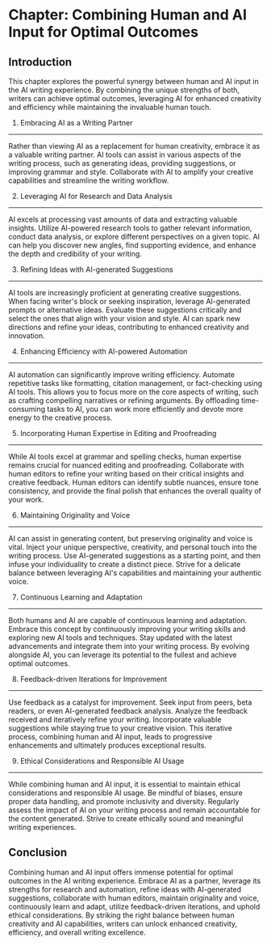 Chapter: Combining Human and AI Input for Optimal Outcomes
==========================================================

Introduction
------------

This chapter explores the powerful synergy between human and AI input in the AI writing experience. By combining the unique strengths of both, writers can achieve optimal outcomes, leveraging AI for enhanced creativity and efficiency while maintaining the invaluable human touch.

1. Embracing AI as a Writing Partner
------------------------------------

Rather than viewing AI as a replacement for human creativity, embrace it as a valuable writing partner. AI tools can assist in various aspects of the writing process, such as generating ideas, providing suggestions, or improving grammar and style. Collaborate with AI to amplify your creative capabilities and streamline the writing workflow.

2. Leveraging AI for Research and Data Analysis
-----------------------------------------------

AI excels at processing vast amounts of data and extracting valuable insights. Utilize AI-powered research tools to gather relevant information, conduct data analysis, or explore different perspectives on a given topic. AI can help you discover new angles, find supporting evidence, and enhance the depth and credibility of your writing.

3. Refining Ideas with AI-generated Suggestions
-----------------------------------------------

AI tools are increasingly proficient at generating creative suggestions. When facing writer's block or seeking inspiration, leverage AI-generated prompts or alternative ideas. Evaluate these suggestions critically and select the ones that align with your vision and style. AI can spark new directions and refine your ideas, contributing to enhanced creativity and innovation.

4. Enhancing Efficiency with AI-powered Automation
--------------------------------------------------

AI automation can significantly improve writing efficiency. Automate repetitive tasks like formatting, citation management, or fact-checking using AI tools. This allows you to focus more on the core aspects of writing, such as crafting compelling narratives or refining arguments. By offloading time-consuming tasks to AI, you can work more efficiently and devote more energy to the creative process.

5. Incorporating Human Expertise in Editing and Proofreading
------------------------------------------------------------

While AI tools excel at grammar and spelling checks, human expertise remains crucial for nuanced editing and proofreading. Collaborate with human editors to refine your writing based on their critical insights and creative feedback. Human editors can identify subtle nuances, ensure tone consistency, and provide the final polish that enhances the overall quality of your work.

6. Maintaining Originality and Voice
------------------------------------

AI can assist in generating content, but preserving originality and voice is vital. Inject your unique perspective, creativity, and personal touch into the writing process. Use AI-generated suggestions as a starting point, and then infuse your individuality to create a distinct piece. Strive for a delicate balance between leveraging AI's capabilities and maintaining your authentic voice.

7. Continuous Learning and Adaptation
-------------------------------------

Both humans and AI are capable of continuous learning and adaptation. Embrace this concept by continuously improving your writing skills and exploring new AI tools and techniques. Stay updated with the latest advancements and integrate them into your writing process. By evolving alongside AI, you can leverage its potential to the fullest and achieve optimal outcomes.

8. Feedback-driven Iterations for Improvement
---------------------------------------------

Use feedback as a catalyst for improvement. Seek input from peers, beta readers, or even AI-generated feedback analysis. Analyze the feedback received and iteratively refine your writing. Incorporate valuable suggestions while staying true to your creative vision. This iterative process, combining human and AI input, leads to progressive enhancements and ultimately produces exceptional results.

9. Ethical Considerations and Responsible AI Usage
--------------------------------------------------

While combining human and AI input, it is essential to maintain ethical considerations and responsible AI usage. Be mindful of biases, ensure proper data handling, and promote inclusivity and diversity. Regularly assess the impact of AI on your writing process and remain accountable for the content generated. Strive to create ethically sound and meaningful writing experiences.

Conclusion
----------

Combining human and AI input offers immense potential for optimal outcomes in the AI writing experience. Embrace AI as a partner, leverage its strengths for research and automation, refine ideas with AI-generated suggestions, collaborate with human editors, maintain originality and voice, continuously learn and adapt, utilize feedback-driven iterations, and uphold ethical considerations. By striking the right balance between human creativity and AI capabilities, writers can unlock enhanced creativity, efficiency, and overall writing excellence.
